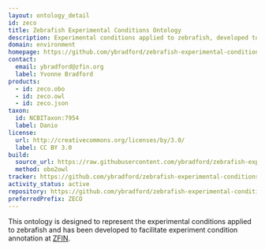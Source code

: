 ```yaml
---
layout: ontology_detail
id: zeco
title: Zebrafish Experimental Conditions Ontology
description: Experimental conditions applied to zebrafish, developed to facilitate experiment condition annotation at ZFIN
domain: environment
homepage: https://github.com/ybradford/zebrafish-experimental-conditions-ontology
contact:
  email: ybradford@zfin.org
  label: Yvonne Bradford
products:
  - id: zeco.obo
  - id: zeco.owl
  - id: zeco.json
taxon:
  id: NCBITaxon:7954
  label: Danio
license:
  url: http://creativecommons.org/licenses/by/3.0/
  label: CC BY 3.0
build:
  source_url: https://raw.githubusercontent.com/ybradford/zebrafish-experimental-conditions-ontology/master/zeco.obo
  method: obo2owl
tracker: https://github.com/ybradford/zebrafish-experimental-conditions-ontology/issues
activity_status: active
repository: https://github.com/ybradford/zebrafish-experimental-conditions-ontology
preferredPrefix: ZECO
---
```


This ontology is designed to represent the experimental conditions
applied to zebrafish and has been developed to facilitate experiment
condition annotation at [ZFIN](http://zfin.org).
